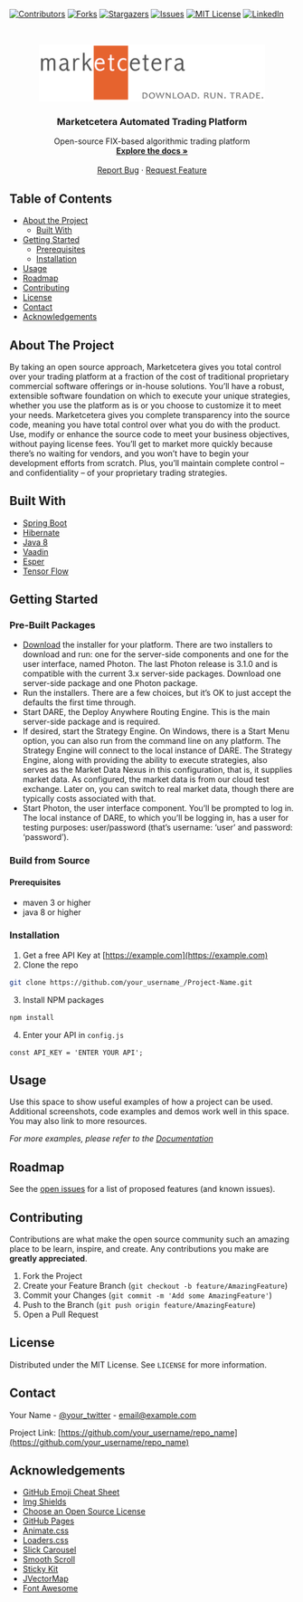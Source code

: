 <!-- PROJECT SHIELDS -->
<!--
*** I'm using markdown "reference style" links for readability.
*** Reference links are enclosed in brackets [ ] instead of parentheses ( ).
*** See the bottom of this document for the declaration of the reference variables
*** for contributors-url, forks-url, etc. This is an optional, concise syntax you may use.
*** https://www.markdownguide.org/basic-syntax/#reference-style-links
-->
[![Contributors][contributors-shield]][contributors-url]
[![Forks][forks-shield]][forks-url]
[![Stargazers][stars-shield]][stars-url]
[![Issues][issues-shield]][issues-url]
[![MIT License][license-shield]][license-url]
[![LinkedIn][linkedin-shield]][linkedin-url]

<!-- PROJECT LOGO -->
<br />
<p align="center">
  <a href="https://github.com/othneildrew/Best-README-Template">
    <img src="images/logo.png" alt="Logo">
  </a>

  <h3 align="center">Marketcetera Automated Trading Platform</h3>

  <p align="center">
    Open-source FIX-based algorithmic trading platform
    <br />
    <a href="https://confluence.marketcetera.com"><strong>Explore the docs »</strong></a>
    <br />
    <br />
    <a href="https://github.com/colinduplantis/marketcetera/issues">Report Bug</a>
    ·
    <a href="https://github.com/colinduplantis/marketcetera/issues">Request Feature</a>
  </p>
</p>



<!-- TABLE OF CONTENTS -->
## Table of Contents

* [About the Project](#about-the-project)
  * [Built With](#built-with)
* [Getting Started](#getting-started)
  * [Prerequisites](#prerequisites)
  * [Installation](#installation)
* [Usage](#usage)
* [Roadmap](#roadmap)
* [Contributing](#contributing)
* [License](#license)
* [Contact](#contact)
* [Acknowledgements](#acknowledgements)



<!-- ABOUT THE PROJECT -->
## About The Project

By taking an open source approach, Marketcetera gives you total control over your trading platform at a fraction of the cost of traditional proprietary commercial software offerings or in-house solutions. You’ll have a robust, extensible software foundation on which to execute your unique strategies, whether you use the platform as is or you choose to customize it to meet your needs. Marketcetera gives you complete transparency into the source code, meaning you have total control over what you do with the product. Use, modify or enhance the source code to meet your business objectives, without paying license fees. You’ll get to market more quickly because there’s no waiting for vendors, and you won’t have to begin your development efforts from scratch. Plus, you’ll maintain complete control – and confidentiality – of your proprietary trading strategies.

## Built With
* [Spring Boot](https://spring.io/projects/spring-boot)
* [Hibernate](https://hibernate.org/)
* [Java 8](https://openjdk.java.net/)
* [Vaadin](https://vaadin.com/)
* [Esper](https://www.espertech.com/)
* [Tensor Flow](https://www.tensorflow.org/)

<!-- GETTING STARTED -->
## Getting Started

### Pre-Built Packages
* [Download](https://confluence.marketcetera.com/x/YoAV) the installer for your platform. There are two installers to download and run: one for the server-side components and one for the user interface, named Photon. The last Photon release is 3.1.0 and is compatible with the current 3.x server-side packages. Download one server-side package and one Photon package.
* Run the installers. There are a few choices, but it’s OK to just accept the defaults the first time through.
* Start DARE, the Deploy Anywhere Routing Engine. This is the main server-side package and is required.
* If desired, start the Strategy Engine. On Windows, there is a Start Menu option, you can also run from the command line on any platform. The Strategy Engine will connect to the local instance of DARE. The Strategy Engine, along with providing the ability to execute strategies, also serves as the Market Data Nexus in this configuration, that is, it supplies market data. As configured, the market data is from our cloud test exchange. Later on, you can switch to real market data, though there are typically costs associated with that.
* Start Photon, the user interface component. You’ll be prompted to log in. The local instance of DARE, to which you’ll be logging in, has a user for testing purposes: user/password (that’s username: ‘user’ and password: ‘password’).

### Build from Source

#### Prerequisites

* maven 3 or higher
* java 8 or higher

### Installation

1. Get a free API Key at [https://example.com](https://example.com)
2. Clone the repo
```sh
git clone https://github.com/your_username_/Project-Name.git
```
3. Install NPM packages
```sh
npm install
```
4. Enter your API in `config.js`
```JS
const API_KEY = 'ENTER YOUR API';
```



<!-- USAGE EXAMPLES -->
## Usage

Use this space to show useful examples of how a project can be used. Additional screenshots, code examples and demos work well in this space. You may also link to more resources.

_For more examples, please refer to the [Documentation](https://example.com)_



<!-- ROADMAP -->
## Roadmap

See the [open issues](https://github.com/othneildrew/Best-README-Template/issues) for a list of proposed features (and known issues).



<!-- CONTRIBUTING -->
## Contributing

Contributions are what make the open source community such an amazing place to be learn, inspire, and create. Any contributions you make are **greatly appreciated**.

1. Fork the Project
2. Create your Feature Branch (`git checkout -b feature/AmazingFeature`)
3. Commit your Changes (`git commit -m 'Add some AmazingFeature'`)
4. Push to the Branch (`git push origin feature/AmazingFeature`)
5. Open a Pull Request



<!-- LICENSE -->
## License

Distributed under the MIT License. See `LICENSE` for more information.



<!-- CONTACT -->
## Contact

Your Name - [@your_twitter](https://twitter.com/your_username) - email@example.com

Project Link: [https://github.com/your_username/repo_name](https://github.com/your_username/repo_name)



<!-- ACKNOWLEDGEMENTS -->
## Acknowledgements
* [GitHub Emoji Cheat Sheet](https://www.webpagefx.com/tools/emoji-cheat-sheet)
* [Img Shields](https://shields.io)
* [Choose an Open Source License](https://choosealicense.com)
* [GitHub Pages](https://pages.github.com)
* [Animate.css](https://daneden.github.io/animate.css)
* [Loaders.css](https://connoratherton.com/loaders)
* [Slick Carousel](https://kenwheeler.github.io/slick)
* [Smooth Scroll](https://github.com/cferdinandi/smooth-scroll)
* [Sticky Kit](http://leafo.net/sticky-kit)
* [JVectorMap](http://jvectormap.com)
* [Font Awesome](https://fontawesome.com)





<!-- MARKDOWN LINKS & IMAGES -->
<!-- https://www.markdownguide.org/basic-syntax/#reference-style-links -->
[contributors-shield]: https://img.shields.io/github/contributors/colinduplantis/marketcetera.svg?style=flat-square
[contributors-url]: https://github.com/colinduplantis/marketcetera/graphs/contributors
[forks-shield]: https://img.shields.io/github/forks/colinduplantis/marketcetera.svg?style=flat-square
[forks-url]: https://github.com/colinduplantis/marketcetera/network/members
[stars-shield]: https://img.shields.io/github/stars/colinduplantis/marketcetera.svg?style=flat-square
[stars-url]: https://github.com/colinduplantis/marketcetera/stargazers
[issues-shield]: https://img.shields.io/github/issues/colinduplantis/marketcetera.svg?style=flat-square
[issues-url]: https://github.com/colinduplantis/marketcetera/issues
[license-shield]: https://img.shields.io/github/license/colinduplantis/marketcetera.svg?style=flat-square
[license-url]: https://github.com/colinduplantis/marketcetera/LICENSE
[linkedin-shield]: https://img.shields.io/badge/-LinkedIn-black.svg?style=flat-square&logo=linkedin&colorB=555
[linkedin-url]: https://www.linkedin.com/in/colin-duplantis-a767142
[product-screenshot]: images/screenshot.png
